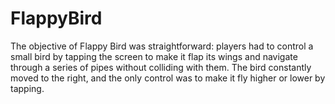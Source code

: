 # FlappyBird
The objective of Flappy Bird was straightforward: players had to control a small bird by tapping the screen to make it flap its wings and navigate through a series of pipes without colliding with them. The bird constantly moved to the right, and the only control was to make it fly higher or lower by tapping.
